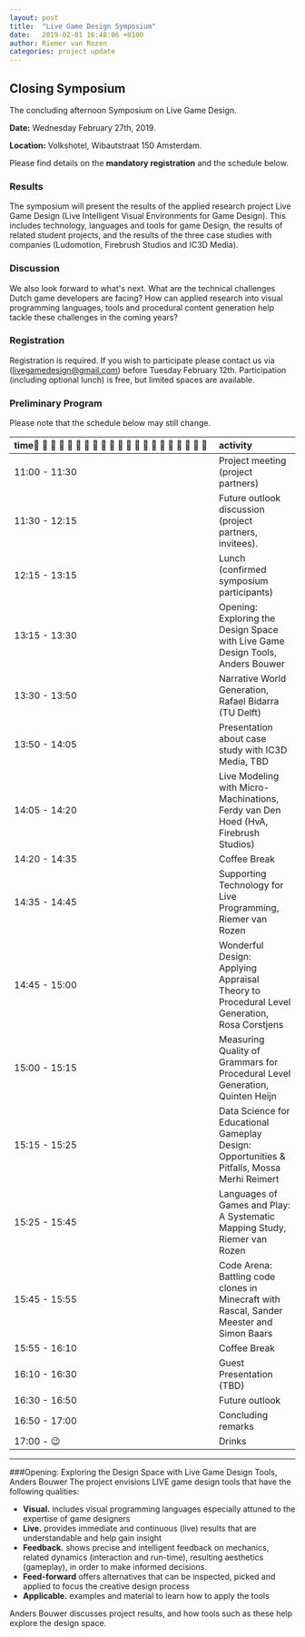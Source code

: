 ```yaml
---
layout: post
title:  "Live Game Design Symposium"
date:   2019-02-01 16:48:06 +0100
author: Riemer van Rozen
categories: project update
---
```

## Closing Symposium
The concluding afternoon Symposium on Live Game Design.                                                          

**Date:** Wednesday February 27th, 2019.

**Location:** Volkshotel, Wibautstraat 150 Amsterdam.

Please find details on the **mandatory registration** and the schedule below.

### Results 
The symposium will present the results of the applied research project Live Game Design (Live Intelligent Visual Environments for Game Design).
This includes technology, languages and tools for game Design, the results of related student projects, and the results of the three case studies with companies (Ludomotion, Firebrush Studios and IC3D Media).

### Discussion
We also look forward to what's next.
What are the technical challenges Dutch game developers are facing?
How can applied research into visual programming languages, tools and procedural content generation help tackle these challenges in the coming years?

### Registration
Registration is required. If you wish to participate please contact us via (livegamedesign@gmail.com) before Tuesday February 12th. Participation (including optional lunch) is free, but limited spaces are available.

### Preliminary Program
Please note that the schedule below may still change.

| time                     | activity                                                                         |
|:-------------------------|:---------------------------------------------------------------------------------|
| 11:00 - 11:30 | Project meeting  (project partners)                                                         |
| 11:30 - 12:15 | Future outlook discussion (project partners, invitees).                                     |
| 12:15 - 13:15 | Lunch (confirmed symposium participants)                                                    |
| 13:15 - 13:30 | Opening: Exploring the Design Space with Live Game Design Tools, Anders Bouwer              |
| 13:30 - 13:50 | Narrative World Generation, Rafael Bidarra (TU Delft)                                       |
| 13:50 - 14:05 | Presentation about case study with IC3D Media, TBD                                          |
| 14:05 - 14:20 | Live Modeling with Micro-Machinations, Ferdy van Den Hoed (HvA, Firebrush Studios)          |
| 14:20 - 14:35 | Coffee Break                                                                                |
| 14:35 - 14:45 | Supporting Technology for Live Programming, Riemer van Rozen                                |
| 14:45 - 15:00 | Wonderful Design: Applying Appraisal Theory to Procedural Level Generation, Rosa Corstjens  |
| 15:00 - 15:15 | Measuring Quality of Grammars for Procedural Level Generation, Quinten Heijn                |
| 15:15 - 15:25 | Data Science for Educational Gameplay Design: Opportunities & Pitfalls, Mossa Merhi Reimert |
| 15:25 - 15:45 | Languages of Games and Play: A Systematic Mapping Study, Riemer van Rozen                   |
| 15:45 - 15:55 | Code Arena: Battling code clones in Minecraft with Rascal, Sander Meester and Simon Baars   |
| 15:55 - 16:10 | Coffee Break                                                                                |
| 16:10 - 16:30 | Guest Presentation (TBD)                                                                    |
| 16:30 - 16:50 | Future outlook                                                                              |
| 16:50 - 17:00 | Concluding remarks                                                                          |
| 17:00 - :wink:| Drinks                                                                                      |

---
###Opening: Exploring the Design Space with Live Game Design Tools, Anders Bouwer
The project envisions LIVE game design tools that have the following qualities:
 
 * **Visual.** includes visual programming languages especially attuned to the expertise of game designers
 * **Live.** provides immediate and continuous (live) results that are understandable and help gain insight
 * **Feedback.** shows precise and intelligent feedback on mechanics, related dynamics (interaction and run-time), resulting aesthetics (gameplay), in order to make informed decisions.
 * **Feed-forward** offers alternatives that can be inspected, picked and applied to focus the creative design process
 * **Applicable.** examples and material to learn how to apply the tools

Anders Bouwer discusses project results, and how tools such as these help explore the design space.
